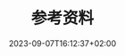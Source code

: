 ---
title: '参考资料'
description: "IDaaS 相关参考资料"
summary: ""
date: 2023-09-07T16:12:37+02:00
lastmod: 2023-09-07T16:12:37+02:00
draft: false
images: []
menu:
  docs:
    parent: ""
    identifier: "references-22e9ba8aefa7ef9891199cf8db3a08cd"
weight: 20
toc: true
sidebar:
  collapsed: true
---